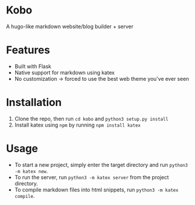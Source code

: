 # Kobo
A hugo-like markdown website/blog builder + server

# Features
- Built with Flask
- Native support for markdown using katex
- No customization -> forced to use the best web theme you've ever seen

# Installation
1. Clone the repo, then run `cd kobo` and `python3 setup.py install`
2. Install katex using `npm` by running `npm install katex`

# Usage
- To start a new project, simply enter the target directory and run `python3 -m katex new`.
- To run the server, run `python3 -m katex server` from the project directory.
- To compile markdown files into html snippets, run `python3 -m katex compile`.
